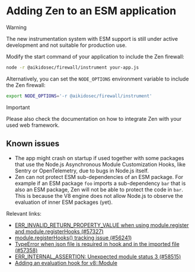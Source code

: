 # Adding Zen to an ESM application

> [!WARNING]  
> The new instrumentation system with ESM support is still under active development and not suitable for production use.

Modify the start command of your application to include the Zen firewall:

```sh
node -r @aikidosec/firewall/instrument your-app.js
```

Alternatively, you can set the `NODE_OPTIONS` environment variable to include the Zen firewall:

```sh
export NODE_OPTIONS='-r @aikidosec/firewall/instrument'
```

> [!IMPORTANT]  
> Please also check the documentation on how to integrate Zen with your used web framework.

## Known issues

- The app might crash on startup if used together with some packages that use the Node.js Asynchronous Module Customization Hooks, like Sentry or OpenTelemetry, due to bugs in Node.js itself.
- Zen can not protect ESM sub-dependencies of an ESM package. For example if an ESM package `foo` imports a sub-dependency `bar` that is also an ESM package, Zen will not be able to protect the code in `bar`. This is because the V8 engine does not allow Node.js to observe the evaluation of inner ESM packages (yet).

Relevant links:

- [ERR_INVALID_RETURN_PROPERTY_VALUE when using module.register and module.registerHooks (#57327)](https://github.com/nodejs/node/issues/57327)
- [module.registerHooks() tracking issue (#56241)](https://github.com/nodejs/node/issues/56241)
- [TypeError when json file is required in hook and in the imported file (#57358)](https://github.com/nodejs/node/issues/57358)
- [ERR_INTERNAL_ASSERTION: Unexpected module status 3 (#58515)](https://github.com/nodejs/node/issues/58515)
- [Adding an evaluation hook for v8::Module](https://issues.chromium.org/u/1/issues/384413088)

